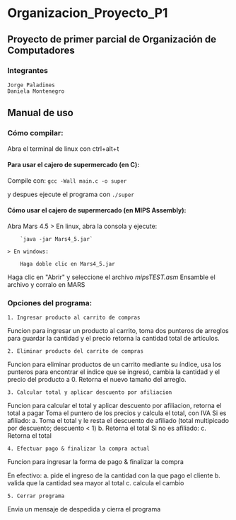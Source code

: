 # Organizacion_Proyecto_P1
## Proyecto de primer parcial de Organización de Computadores
### Integrantes
	Jorge Paladines
	Daniela Montenegro
## Manual de uso
	
### Cómo compilar:

Abra el terminal de linux con ctrl+alt+t

#### Para usar el cajero de supermercado (en C):
 Compile con:
`gcc -Wall main.c -o super`

y despues ejecute el programa con `./super` 


#### Cómo usar el cajero de supermercado (en MIPS Assembly):

Abra Mars 4.5 
	> En linux, abra la consola y ejecute: 
	
		`java -jar Mars4_5.jar`
		
	> En windows:
	
		Haga doble clic en Mars4_5.jar
		
Haga clic en "Abrir" y seleccione el archivo _mipsTEST.asm_
Ensamble el archivo y corralo en MARS

		
### Opciones del programa:

	1. Ingresar producto al carrito de compras

Funcion para ingresar un producto al carrito, toma dos punteros de arreglos para guardar la cantidad y el precio
retorna la cantidad total de artículos.


	2. Eliminar producto del carrito de compras

Funcion para eliminar productos de un carrito mediante su índice, usa los punteros para encontrar el índice que se ingresó, cambia la cantidad y el precio del producto a 0. Retorna el nuevo tamaño del arreglo.

	3. Calcular total y aplicar descuento por afiliacion

Funcion para calcular el total y aplicar descuento por afiliacion, retorna el total a pagar
Toma el puntero de los precios y calcula el total, con IVA
Si es afiliado:
	a. Toma el total y le resta el descuento de afiliado (total multipicado por descuento; descuento < 1)
	b. Retorna el total
Si no es afiliado:
	c. Retorna el total
	
	4. Efectuar pago & finalizar la compra actual

Funcion para ingresar la forma de pago & finalizar la compra

En efectivo:
	a. pide el ingreso de la cantidad con la que pago el cliente
	b. valida que la cantidad sea mayor al total
	c. calcula el cambio

	5. Cerrar programa

Envia un mensaje de despedida y cierra el programa


	


